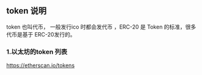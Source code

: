 
##  token 说明 
token 也叫代币， 一般发行ico 时都会发代币 ，ERC-20 是 Token 的标准，很多代币是基于 ERC-20发行的。 

### 1.以太坊的token 列表 
https://etherscan.io/tokens
